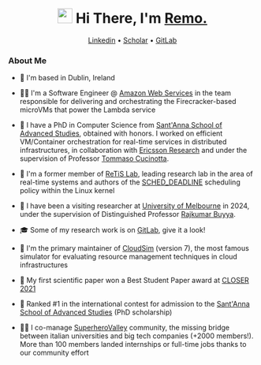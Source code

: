 <h1 align="center"><img src="https://raw.githubusercontent.com/sidbelbase/sidbelbase/master/wave.gif" width="30px"><strong> Hi There, I'm <a href="https://www.linkedin.com/in/remoandreoli/">Remo.</a></strong>
</h1>
<p align="center">
  <a href="https://www.linkedin.com/in/remoandreoli/">Linkedin</a> •
  <a href="https://scholar.google.com/citations?user=tnuSm7sAAAAJ">Scholar</a> •
  <a href="https://gitlab.retis.santannapisa.it/r.andreoli">GitLab</a>
</p>

<h3> About Me </h3>

* 📌 I'm based in Dublin, Ireland
* 🧑‍💼 I'm a Software Engineer @ <a href="https://aws.amazon.com/">Amazon Web Services</a> in the team responsible for delivering and orchestrating the Firecracker-based microVMs that power the Lambda service

* :school: I have a PhD in Computer Science from <a href="https://www.santannapisa.it/en">Sant'Anna School of Advanced Studies</a>, obtained with honors. I worked on efficient VM/Container orchestration for real-time services in distributed infrastructures, in collaboration with <a href="https://www.ericsson.com/en">Ericsson Research</a> and under the supervision of Professor <a href="https://retis.santannapisa.it/~tommaso/eng/index.html">Tommaso Cucinotta</a>.
* :school: I'm a former member of <a href="https://retis.santannapisa.it/">ReTiS Lab</a>, leading research lab in the area of real-time systems and authors of the <a href="https://man7.org/linux/man-pages/man7/sched.7.html">SCHED_DEADLINE</a> scheduling policy within the Linux kernel
* :school: I have been a visiting researcher at <a href=https://en.wikipedia.org/wiki/University_of_Melbourne>University of Melbourne</a> in 2024, under the supervision of Distinguished Professor <a href="https://en.wikipedia.org/wiki/Rajkumar_Buyya">Rajkumar Buyya</a>.
* :mortar_board: Some of my research work is on <a href="https://gitlab.retis.santannapisa.it/r.andreoli">GitLab</a>, give it a look!
* 🔭 I'm the primary maintainer of <a href="https://github.com/Cloudslab/cloudsim">CloudSim</a> (version 7), the most famous simulator for evaluating resource management techniques in cloud infrastructures
* 🥇 My first scientific paper won a Best Student Paper award at <a href="https://closer.scitevents.org/?y=2021">CLOSER 2021</a>
* 🥇 Ranked \#1 in the international contest for admission to the <a href="https://en.wikipedia.org/wiki/Sant%27Anna_School_of_Advanced_Studies">Sant'Anna School of Advanced Studies</a> (PhD scholarship)
* 🦸‍♂️ I co-manage <a href="https://superherovalley.fun/">SuperheroValley</a> community, the missing bridge between italian universities and big tech companies (+2000 members!). More than 100 members landed internships or full-time jobs thanks to our community effort

<!--
**deRemo/deRemo** is a ✨ _special_ ✨ repository because its `README.md` (this file) appears on your GitHub profile.

Here are some ideas to get you started:

- 🔭 I’m currently working on ...
- 🌱 I’m currently learning ...
- 👯 I’m looking to collaborate on ...
- 🤔 I’m looking for help with ...
- 💬 Ask me about ...
- 📫 How to reach me: ...
- 😄 Pronouns: ...
- ⚡ Fun fact: ...
-->
